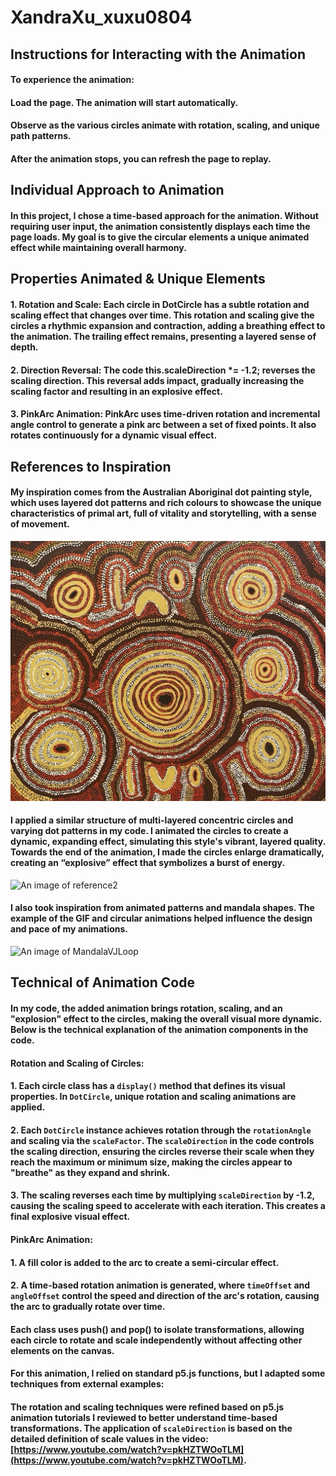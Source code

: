 # XandraXu_xuxu0804

## __Instructions for Interacting with the Animation__
#### To experience the animation:
#### Load the page. The animation will start automatically.
#### Observe as the various circles animate with rotation, scaling, and unique path patterns.
#### After the animation stops, you can refresh the page to replay.

## __Individual Approach to Animation__
#### In this project, I chose a time-based approach for the animation. Without requiring user input, the animation consistently displays each time the page loads. My goal is to give the circular elements a unique animated effect while maintaining overall harmony.

## __Properties Animated & Unique Elements__
#### __1. Rotation and Scale:__ Each circle in DotCircle has a subtle rotation and scaling effect that changes over time. This rotation and scaling give the circles a rhythmic expansion and contraction, adding a breathing effect to the animation. The trailing effect remains, presenting a layered sense of depth.
#### __2. Direction Reversal:__ The code this.scaleDirection *= -1.2; reverses the scaling direction. This reversal adds impact, gradually increasing the scaling factor and resulting in an explosive effect.
#### __3. PinkArc Animation:__ PinkArc uses time-driven rotation and incremental angle control to generate a pink arc between a set of fixed points. It also rotates continuously for a dynamic visual effect.

## __References to Inspiration__
#### My inspiration comes from the Australian Aboriginal dot painting style, which uses layered dot patterns and rich colours to showcase the unique characteristics of primal art, full of vitality and storytelling, with a sense of movement.
![An image of reference1](readmeImages/reference1.jpg)
#### I applied a similar structure of multi-layered concentric circles and varying dot patterns in my code. I animated the circles to create a dynamic, expanding effect, simulating this style's vibrant, layered quality. Towards the end of the animation, I made the circles enlarge dramatically, creating an “explosive” effect that symbolizes a burst of energy.
![An image of reference2](readmeImages/referenceimage.jpg) 
#### I also took inspiration from animated patterns and mandala shapes. The example of the GIF and circular animations helped influence the design and pace of my animations.
![An image of MandalaVJLoop](readmeImages/MandalaVJLoopByNguluidu.gif)

## __Technical of Animation Code__
#### In my code, the added animation brings rotation, scaling, and an "explosion" effect to the circles, making the overall visual more dynamic. Below is the technical explanation of the animation components in the code.
#### **Rotation and Scaling of Circles:**
#### 1. Each circle class has a `display()` method that defines its visual properties. In `DotCircle`, unique rotation and scaling animations are applied.
#### 2. Each `DotCircle` instance achieves rotation through the `rotationAngle` and scaling via the `scaleFactor`. The `scaleDirection` in the code controls the scaling direction, ensuring the circles reverse their scale when they reach the maximum or minimum size, making the circles appear to "breathe" as they expand and shrink.
#### 3. The scaling reverses each time by multiplying `scaleDirection` by -1.2, causing the scaling speed to accelerate with each iteration. This creates a final explosive visual effect.
#### **PinkArc Animation:**
#### 1. A fill color is added to the arc to create a semi-circular effect.
#### 2. A time-based rotation animation is generated, where `timeOffset` and `angleOffset` control the speed and direction of the arc's rotation, causing the arc to gradually rotate over time.
#### Each class uses push() and pop() to isolate transformations, allowing each circle to rotate and scale independently without affecting other elements on the canvas.

#### For this animation, I relied on standard p5.js functions, but I adapted some techniques from external examples:
#### The rotation and scaling techniques were refined based on p5.js animation tutorials I reviewed to better understand time-based transformations. The application of `scaleDirection` is based on the detailed definition of scale values in the video: [https://www.youtube.com/watch?v=pkHZTWOoTLM](https://www.youtube.com/watch?v=pkHZTWOoTLM).



